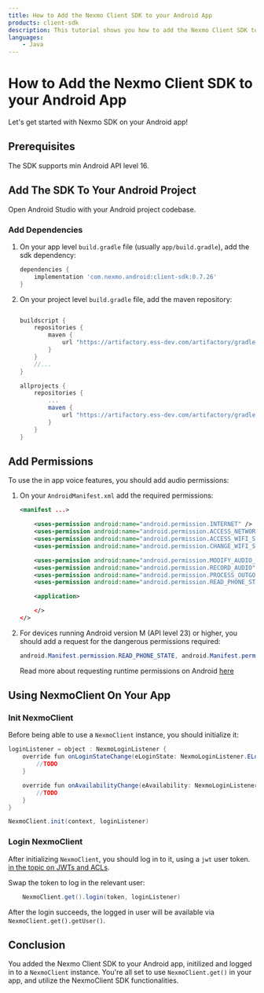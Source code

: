 ```yaml
---
title: How to Add the Nexmo Client SDK to your Android App
products: client-sdk
description: This tutorial shows you how to add the Nexmo Client SDK to your Android application.
languages:
    - Java
---
```


# How to Add the Nexmo Client SDK to your Android App

Let's get started with Nexmo SDK on your Android app!

## Prerequisites

The SDK supports min Android API level 16.

## Add The SDK To Your Android Project

Open Android Studio with your Android project codebase.

### Add Dependencies

1. On your app level `build.gradle` file (usually `app/build.gradle`), add the sdk  dependency:

    ```groovy
    dependencies {
        implementation 'com.nexmo.android:client-sdk:0.7.26'
    }

    ```

2. On your project level `build.gradle` file, add the maven repository:

    ```groovy

    buildscript {
        repositories {
            maven {
                url "https://artifactory.ess-dev.com/artifactory/gradle-dev-local"
            }
        }
        //...
    }

    allprojects {
        repositories {
            ...
            maven {
                url "https://artifactory.ess-dev.com/artifactory/gradle-dev-local"
            }
        }
    }

    ```

## Add Permissions

To use the in app voice features, you should add audio permissions:

1. On your `AndroidManifest.xml` add the required permissions:

    ```xml
    <manifest ...>

        <uses-permission android:name="android.permission.INTERNET" />
        <uses-permission android:name="android.permission.ACCESS_NETWORK_STATE" />
        <uses-permission android:name="android.permission.ACCESS_WIFI_STATE" />
        <uses-permission android:name="android.permission.CHANGE_WIFI_STATE" />

        <uses-permission android:name="android.permission.MODIFY_AUDIO_SETTINGS" />
        <uses-permission android:name="android.permission.RECORD_AUDIO" />
        <uses-permission android:name="android.permission.PROCESS_OUTGOING_CALLS" />
        <uses-permission android:name="android.permission.READ_PHONE_STATE" />

        <application>

        </>
    </>
    ```

2. For devices running Android version M (API level 23) or higher, you should add a request for the dangerous permissions required:

    ```java
    android.Manifest.permission.READ_PHONE_STATE, android.Manifest.permission.RECORD_AUDIO, android.Manifest.permission.PROCESS_OUTGOING_CALLS
    ```

    Read more about requesting runtime permissions on Android [here]("https://developer.android.com/training/permissions/requesting")

## Using NexmoClient On Your App

### Init NexmoClient

Before being able to use a `NexmoClient` instance, you should initialize it:

```java
loginListener = object : NexmoLoginListener {
    override fun onLoginStateChange(eLoginState: NexmoLoginListener.ELoginState, eLoginStateReason: NexmoLoginListener.ELoginStateReason) {
        //TODO
    }

    override fun onAvailabilityChange(eAvailability: NexmoLoginListener.EAvailability, nexmoConnectionState: NexmoConnectionState) {
        //TODO
    }
}

NexmoClient.init(context, loginListener)
```

### Login NexmoClient

After initializing `NexmoClient`, you should log in to it, using a `jwt` user token. [in the topic on JWTs and ACLs](/client-sdk/concepts/jwt-acl).

Swap the token to log in the relevant user:

```java
    NexmoClient.get().login(token, loginListener)
```

After the login succeeds, the logged in user will be available via `NexmoClient.get().getUser()`.

## Conclusion

You added the Nexmo Client SDK to your Android app, initilized and logged in to a `NexmoClient` instance. You're all set to use `NexmoClient.get()` in your app, and utilize the NexmoClient SDK functionalities.

